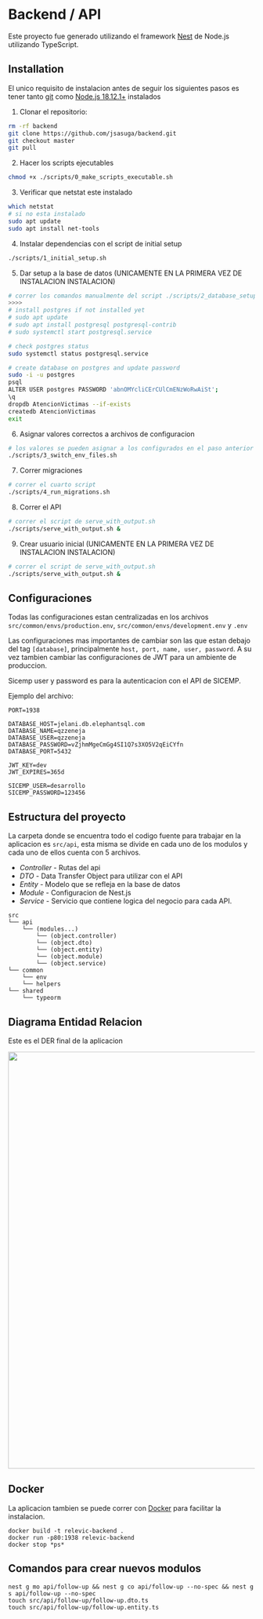 # Backend / API

Este proyecto fue generado utilizando el framework [Nest](https://github.com/nestjs/nest) de Node.js utilizando TypeScript.

## Installation

El unico requisito de instalacion antes de seguir los siguientes pasos es tener tanto [git](https://git-scm.com/) como [Node.js 18.12.1+](https://nodejs.org/en/) instalados

1. Clonar el repositorio:

```bash
rm -rf backend
git clone https://github.com/jsasuga/backend.git
git checkout master
git pull
```

2. Hacer los scripts ejecutables
```bash
chmod +x ./scripts/0_make_scripts_executable.sh
``` 

3. Verificar que netstat este instalado 
```bash
which netstat
# si no esta instalado
sudo apt update
sudo apt install net-tools
```

4. Instalar dependencias con el script de initial setup
```bash
./scripts/1_initial_setup.sh
```

5. Dar setup a la base de datos (UNICAMENTE EN LA PRIMERA VEZ DE INSTALACION INSTALACION)
```bash
# correr los comandos manualmente del script ./scripts/2_database_setup_RUN_MANUALLY.sh
>>>>
# install postgres if not installed yet
# sudo apt update
# sudo apt install postgresql postgresql-contrib
# sudo systemctl start postgresql.service

# check postgres status
sudo systemctl status postgresql.service

# create database on postgres and update password
sudo -i -u postgres
psql
ALTER USER postgres PASSWORD 'abnOMYcliCErCUlCmENzWoRwAiSt';
\q
dropdb AtencionVictimas --if-exists
createdb AtencionVictimas
exit
```

6. Asignar valores correctos a archivos de configuracion
```bash
# los valores se pueden asignar a los configurados en el paso anterior usando el tercer script
./scripts/3_switch_env_files.sh
```

7. Correr migraciones
```bash
# correr el cuarto script
./scripts/4_run_migrations.sh
```

8. Correr el API

```bash
# correr el script de serve_with_output.sh
./scripts/serve_with_output.sh &
```

9. Crear usuario inicial (UNICAMENTE EN LA PRIMERA VEZ DE INSTALACION INSTALACION)

```bash
# correr el script de serve_with_output.sh
./scripts/serve_with_output.sh &
```

## Configuraciones

Todas las configuraciones estan centralizadas en los archivos `src/common/envs/production.env`, `src/common/envs/development.env` y `.env`

Las configuraciones mas importantes de cambiar son las que estan debajo del tag `[database]`, principalmente `host, port, name, user, password`. A su vez tambien cambiar las configuraciones de JWT para un ambiente de produccion.

Sicemp user y password es para la autenticacion con el API de SICEMP.

Ejemplo del archivo:
```env
PORT=1938

DATABASE_HOST=jelani.db.elephantsql.com
DATABASE_NAME=qzzeneja
DATABASE_USER=qzzeneja
DATABASE_PASSWORD=vZjhmMgeCmGg4SI1Q7s3XO5V2qEiCYfn
DATABASE_PORT=5432

JWT_KEY=dev
JWT_EXPIRES=365d

SICEMP_USER=desarrollo
SICEMP_PASSWORD=123456
```

## Estructura del proyecto

La carpeta donde se encuentra todo el codigo fuente para trabajar en la aplicacion es `src/api`, esta misma se divide en cada uno de los modulos y cada uno de ellos cuenta con 5 archivos.

* *Controller* - Rutas del api
* *DTO* - Data Transfer Object para utilizar con el API
* *Entity* - Modelo que se refleja en la base de datos
* *Module* - Configuracion de Nest.js
* *Service* - Servicio que contiene logica del negocio para cada API.

```
src
└── api
    └── (modules...)
        └── (object.controller)
        └── (object.dto)
        └── (object.entity)
        └── (object.module)
        └── (object.service)
└── common
    └── env
    └── helpers
└── shared
    └── typeorm
```

## Diagrama Entidad Relacion

Este es el DER final de la aplicacion

<img src="https://i.imgur.com/COQcVkV.jpg" width="750" height="850" />

## Docker

La aplicacion tambien se puede correr con [Docker](https://www.docker.com/) para facilitar la instalacion.

```
docker build -t relevic-backend .
docker run -p80:1938 relevic-backend
docker stop *ps*
```

## Comandos para crear nuevos modulos

```
nest g mo api/follow-up && nest g co api/follow-up --no-spec && nest g s api/follow-up --no-spec
touch src/api/follow-up/follow-up.dto.ts
touch src/api/follow-up/follow-up.entity.ts
```
